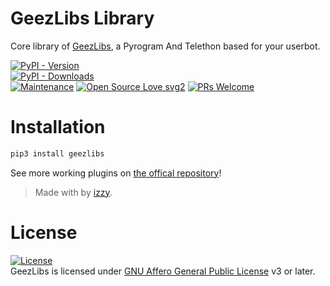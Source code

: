 # GeezLibs Library

Core library of [GeezLibs](https://github.com/hitokizzy/geezlibs), a Pyrogram And Telethon based for your userbot.


[![PyPI - Version](https://img.shields.io/pypi/v/geezlibs?style=round)](https://pypi.org/project/geezlibs)    
[![PyPI - Downloads](https://img.shields.io/pypi/dm/geezlibs?label=DOWNLOADS&style=round)](https://pypi.org/project/geezlibs)    
[![Maintenance](https://img.shields.io/badge/Maintained%3F-yes-green.svg)](https://github.com/hitokizzy/geezlibs/graphs/commit-activity)
[![Open Source Love svg2](https://badges.frapsoft.com/os/v2/open-source.svg?v=103)](https://github.com/hitokizzy/geezlibs)
[![PRs Welcome](https://img.shields.io/badge/PRs-welcome-brightgreen.svg?style=flat-square)](https://makeapullrequest.com)

# Installation
```bash
pip3 install geezlibs
```


See more working plugins on [the offical repository](https://github.com/hitokizzy/geezlibs)!

> Made with by [izzy](https://t.me/jasadeak).    


# License
[![License](https://www.gnu.org/graphics/agplv3-155x51.png)](LICENSE)   
GeezLibs is licensed under [GNU Affero General Public License](https://www.gnu.org/licenses/agpl-3.0.en.html) v3 or later.

